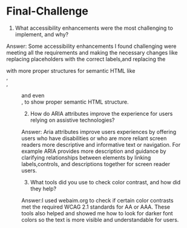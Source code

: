 # Final-Challenge

1. What accessibility enhancements were the most challenging to implement, and why?

Answer: Some accessibility enhancements I found challenging were meeting all the requirements and making the necessary changes like replacing placeholders with the correct labels,and replacing the <div> with more proper structures for semantic HTML like <main>, <form>, <figure> and even <section>, to show proper semantic HTML structure.

2. How do ARIA attributes improve the experience for users relying on assistive technologies?

Answer: Aria attributes improve users experiences by offering users who have disabilities or who are more reliant screen readers more descriptive and informative text or navigation. For example ARIA provides more description and guidance by clarifying relationships between elements by linking labels,controls, and descriptions together for screen reader users.

3. What tools did you use to check color contrast, and how did they help?

Answer:I used webaim.org to check if certain color contrasts met the required WCAG 2.1 standards for AA or AAA.
These tools also helped and showed me how to look for darker font colors so the text is more visible and understandable for users. 